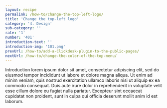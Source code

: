 ```yaml
---
layout: recipe
permalink: /how-to/change-the-top-left-logo/
title: 'Change the top-left logo'
category: '4. Design'
sub-category: ''
rate: '1'
number: '401'
introduction-text: ''
introduction-img: '101.png'
prevUrl: /how-to/add-a-Clickdesk-plugin-to-the-public-pages/
nextUrl: /how-to/change-the-color-of-the-top-menu/
---
```


Introduction lorem ipsum dolor sit amet, consectetur adipiscing elit, sed do eiusmod tempor incididunt ut labore et dolore magna aliqua. Ut enim ad minim veniam, quis nostrud exercitation ullamco laboris nisi ut aliquip ex ea commodo consequat. Duis aute irure dolor in reprehenderit in voluptate velit esse cillum dolore eu fugiat nulla pariatur. Excepteur sint occaecat cupidatat non proident, sunt in culpa qui officia deserunt mollit anim id est laborum.

